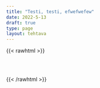 ```yaml
---
title: "Testi, testi, efwefwefew"
date: 2022-5-13
draft: true
type: page
layout: tehtava
---
```


{{< rawhtml >}}

<div id="tehtava">
    <div><ul id="terms"> </ul></div>
    <div><ul id="defs"> </ul></div>
   </div>
   
   <script> 
    //Execute a JavaScript immediately after a page has been loaded
   window.onload = function() {
   
     //Data for terms and definitions. This can be stored in a separate .js file, in a JSON file or here in the main file
     var data = {
       terms: [{
               index: 0, text: "Koira"
         }, { index: 1, text: "Gorilla"
         }, { index: 2, text: "Riisi"
         }, { index: 3, text: "Metsuri"
         }, { index: 4, text: "Papu"
         }, { index: 5, text: "Koivu"
         }, { index: 6, text: "Saapas"
         }, { index: 7, text: "Kolmio"
         }, { index: 8, text: "Kivi"
         }, { index: 9, text: "Vehnä"
         },
   
       ],
       definitions: [{
              index: 0, text: "Dog"
         }, { index: 1, text: "Gorilla"
         }, { index: 2, text: "Rice"
         }, { index: 3, text: "Lumberjack"
         }, { index: 4, text: "Bean"
         }, { index: 5, text: "Birch"
         }, { index: 6, text: "Boot"
         }, { index: 7, text: "Triangle"
         }, { index: 8, text: "Rock"
         }, { index: 9, text: "Wheat"
         },
   
       ],
       //this creates matches for indexes. This is a sort of an Answer Sheet
       pairs: {
         0: 0,
         1: 1,
         2: 2,
         3: 3,
         4: 4,
         5: 5,
         6: 6,
         7: 7,
         8: 8,
         9: 9,
       }
     };
   
     var selectedTerm = null, //to make sure none is selected onload
       selectedDef = null,
       termsContainer = document.querySelector("#terms"), //list of terms
       defsContainer = document.querySelector("#defs"); //list of definitions
   
     //This function takes two arguments, that is one term and one def to compare if they match. It returns True or False after compairing values of the "pairs" object property.     
     function isMatch(termIndex, defIndex) {
       return data.pairs[termIndex] === defIndex;
     }
   
     //This function adds HTML elements and content to the specified container (UL).
     function createListHTML(list, container) {
       container.innerHTML = ""; //first, clean up any existing LI elements
       for (var i = 0; i < 10; i++) {
         container.innerHTML = container.innerHTML + "<li data-index='" + list[i]["index"] + "'>" + "<span>" + list[i]["text"] + "</span>" + "</li>";
   
       }
     }
   
     function createListHTML3(list, container) {
       container.innerHTML = ""; //first, clean up any existing LI elements
       for (var i = 0; i < 3; i++) {
         container.innerHTML = container.innerHTML + "<li data-index='" + list[i]["index"] + "'>" + "<span>" + list[i]["text"] + "</span>" + "</li>";
   
       }
     }
       const addCSS = s => document.head.appendChild(document.createElement("style")).innerHTML = s;
   
     createListHTML(data.terms, termsContainer);
     createListHTML(data.definitions, defsContainer);
   
     //listen for a "click" event on a list of Terms and store the clicked object in the target object
     termsContainer.addEventListener("click", function(e) {
       var target = e.target.parentNode;
       if (target.className === "score")
         return;
       var termIndex = Number(target.getAttribute("data-index"));
       //the condition is that only one LI can be selected
       if (selectedTerm !== null && selectedTerm !== termIndex) {
         termsContainer.querySelector("li[data-index='" + selectedTerm + "']").removeAttribute("data-selected");
       }
   
       //deletion of the decoration
       if (target.hasAttribute("data-selected")) {
         target.removeAttribute("data-selected");
         selectedTerm = null;
       }
       //selecting on click	
       else {
         target.setAttribute("data-selected", true);
         selectedTerm = termIndex;
       }
   
       if (selectedTerm !== null && selectedDef !== null) {
         var term = document.querySelector("#terms [data-index='" + selectedTerm + "']");
         var def = document.querySelector("#defs [data-index='" + selectedDef + "']");
         if (isMatch(selectedTerm, selectedDef)) {
           term.className = "score";
           def.className = "score";
           numero++;
            term.style.order = (numero);
            def.style.order = (numero);
               }
         selectedTerm = null;
         selectedDef = null;
         term.removeAttribute("data-selected");
         def.removeAttribute("data-selected");
             }
     })
   
     defsContainer.addEventListener("click", function(e) {
       var target = e.target.parentNode;
       if (target.className === "score")
         return;
       var defIndex = Number(target.getAttribute("data-index"));
       var defText = Number(target.getAttribute("data-index"))
   
       if (selectedDef !== null && selectedDef !== defIndex) {
         defsContainer.querySelector("li[data-index='" + selectedDef + "']").removeAttribute("data-selected");
       }
   
       if (target.hasAttribute("data-selected"))
         target.removeAttribute("data-selected");
       else
         target.setAttribute("data-selected", true);
       selectedDef = Number(target.getAttribute("data-index"));
       if (selectedTerm !== null && selectedDef !== null) {
         //var term = document.querySelector("#terms [data-index='"+selectedTerm+"']");
         var term = termsContainer.querySelector("[data-index='" + selectedTerm + "']");
         //var def = document.querySelector("#defs [data-index='"+selectedDef+"']");
         var def = defsContainer.querySelector("[data-index='" + selectedDef + "']");
         if (isMatch(selectedTerm, selectedDef)) {
           term.className = "score";
           def.className = "score";
           numero++;
            term.style.order = (numero);
            def.style.order = (numero);
          }
         
         selectedTerm = null; //poista napautusten valinta
         selectedDef = null; //poista napautusten valinta
         term.removeAttribute("data-selected");
         def.removeAttribute("data-selected");
       }
     })
   
     function shuffle() {
       randomSort(data.terms)
       randomSort(data.definitions)
       createListHTML(data.terms, termsContainer)
       createListHTML(data.definitions, defsContainer)
       addCSS("div#tehtava li[data-index='" + a[1] + "']{display: flex;}")
       addCSS("div#tehtava li[data-index='" + a[2] + "']{display: flex;}")
       addCSS("div#tehtava li[data-index='" + a[3] + "']{display: flex;}")
       addCSS("div#tehtava li[data-index='" + a[4] + "']{display: flex;}")
       addCSS("div#tehtava li[data-index='" + a[5] + "']{display: flex;}")
       addCSS("div#tehtava li[data-index='" + a[6] + "']{display: flex;}")
     }
     
     function randomSort(array) {
       var currentIndex = array.length,
         temporaryValue, randomIndex;
   
       // While there remain elements to shuffle...
   
       while (currentIndex !== 0) {
   
         // Pick a remaining element...
         randomIndex = Math.floor(Math.random() * currentIndex);
         currentIndex -= 1;
   
         // And swap it with the current element. SWAP
         temporaryValue = array[currentIndex];
         array[currentIndex] = array[randomIndex];
         array[randomIndex] = temporaryValue;
       }
   
       return array;
     }
   
     shuffle(); 
     
     document.getElementById("kuusi").addEventListener("click", function() {
           shuffle();
         }   
          )
          document.getElementById("yhdeksän").addEventListener("click", function() {
           shuffle9();
         }   
          )}
   
   var numero = 0;
   
   for (var a=[],i=0;i<10;++i) a[i]=i;
   
   function shufflee(array) {
     var tmp, current, top = array.length;
     if(top) while(--top) {
       current = Math.floor(Math.random() * (top + 1));
       tmp = array[current];
       array[current] = array[top];
       array[top] = tmp;
     }
     return array;
   }
   
   a = shufflee(a);
</script>

<style>
div#tehtava {
  overflow: hidden;
}

div#tehtava ul {
  list-style: none;
  font-size: 0.75em;
}

div#tehtava ul#terms {
  display: flex;
  flex-direction: column;
}

div#tehtava ul#defs {
  display: flex;
  flex-direction: column;
}

div#tehtava ul#terms li {
  background: #1F2937;
  color: #ffffff;
}

div#tehtava ul#defs li {
  color: #000000
}

div#tehtava li {
  float: left;
  height: 4em;
  margin: 10px;
  background: white;
  text-align: center;
  cursor: pointer;
  transition: all .2s ease-out;
  border-radius: 0;
  -webkit-box-shadow: 0 5px 10px 2px rgba(0, 0, 0, 1);
  box-shadow: 0 3px 5px 1px #000;
}

div#tehtava li:hover {
  transform: scale(1.05, 1.05);
  -webkit-box-shadow: 0 2px 10px 0 rgba(0, 0, 0, 1);
  box-shadow: 0 2px 10px 0 rgba(0, 0, 0, 1);
}

div#tehtava li[data-selected] {
  transform: scale(1.05, 1.05);
  box-shadow: 0 1px 3px 0px rgba(0, 0, 0, 0.75);
  outline: 4px solid #00A0DF;
}

div#tehtava ul li span {
  width: 100%;
  height: 100%;
  display: block;
  vertical-align: middle;
  text-align: center;
  padding: 10px;
  transform: none;
  transition: opacity 0.2s ease-out;
}

div#tehtava span:hover {
  transform: none;
}

.score {
  background: none!important;
  box-shadow: none;
  color: #fff!important;
  background: #00A0DF!important;
  border-radius: 15px;
}

.score:hover {
  cursor: default;
  transform: none;
  box-shadow: none;
}

.fadeOut li span {
  transition: opacity 0.25s ease-out;
  opacity: 0;
}

.fadeOut li {
  transition: transform .5s ease-out;
  transform: rotateX(360deg);
}

div#tehtava li[data-index]{
  display: none;
}
</style>
{{< /rawhtml >}}